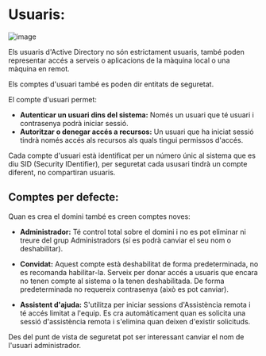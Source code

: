 # Usuaris:

![image](https://github.com/XaSaFa/MP04/assets/110727546/f275d779-ba4b-4441-8ab3-eeb8b78abe0f)

Els usuaris d'Active Directory no són estrictament usuaris, també poden representar accés a serveis o aplicacions de la màquina local o una màquina en remot.

Els comptes d'usuari també es poden dir entitats de seguretat.

El compte d'usuari permet:

- **Autenticar un usuari dins del sistema:** Només un usuari que té usuari i contrasenya podrà iniciar sessió.
- **Autoritzar o denegar accés a recursos:** Un usuari que ha iniciat sessió tindrà només accés als recursos als quals tingui permissos d'accés.

Cada compte d'usuari està identificat per un número únic al sistema que es diu SID (Security IDentifier), per seguretat cada ususari tindrà un compte diferent, no compartiran usuaris.

## Comptes per defecte:

Quan es crea el domini també es creen comptes noves:

- **Administrador:** Té control total sobre el domini i no es pot eliminar ni treure del grup Administradors (sí es podrà canviar el seu nom o deshabilitar).

- **Convidat:** Aquest compte està deshabilitat de forma predeterminada, no es recomanda habilitar-la. Serveix per donar accés a usuaris que encara no tenen compte al sistema o la tenen deshabilitada. De forma predeterminada no requereix contrasenya (això es pot canviar).
- **Assistent d'ajuda:** S'utilitza per iniciar sessions d'Assistència remota i té accés limitat a l'equip. Es cra automàticament quan es solicita una sessió d'assistència remota i s'elimina quan deixen d'existir solicituds.

Des del punt de vista de seguretat pot ser interessant canviar el nom de l'usuari administrador.
